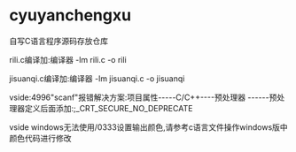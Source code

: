 # cyuyanchengxu
自写C语言程序源码存放仓库  
  
rili.c编译加:编译器 -lm rili.c -o rili  
  
jisuanqi.c编译加:编译器 -lm jisuanqi.c -o jisuanqi  
  
vside:4996"scanf"报错解决方案:项目属性-----C/C++----预处理器 ------预处理器定义后面添加:;_CRT_SECURE_NO_DEPRECATE  
  
vside windows无法使用/0333设置输出颜色,请参考c语言文件操作windows版中颜色代码进行修改

